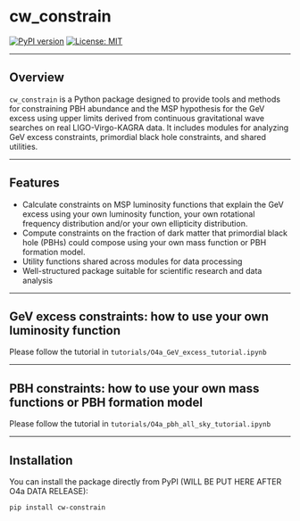 # cw_constrain

[![PyPI version](https://badge.fury.io/py/cw-constrain.svg)](https://pypi.org/project/cw-constrain/)
[![License: MIT](https://img.shields.io/badge/License-MIT-yellow.svg)](LICENSE)

---

## Overview

`cw_constrain` is a Python package designed to provide tools and methods for constraining PBH abundance and the MSP hypothesis for the GeV excess using upper limits derived from continuous gravitational wave searches on real LIGO-Virgo-KAGRA data. It includes modules for analyzing GeV excess constraints, primordial black hole constraints, and shared utilities.

---

## Features

- Calculate constraints on MSP luminosity functions that explain the GeV excess using your own luminosity function, your own rotational frequency distribution and/or your own ellipticity distribution.
- Compute constraints on the fraction of dark matter that primordial black hole (PBHs) could compose using your own mass function or PBH formation model.
- Utility functions shared across modules for data processing
- Well-structured package suitable for scientific research and data analysis

---

## GeV excess constraints: how to use your own luminosity function

Please follow the tutorial in `tutorials/O4a_GeV_excess_tutorial.ipynb`

---

## PBH constraints: how to use your own mass functions or PBH formation model


Please follow the tutorial in `tutorials/O4a_pbh_all_sky_tutorial.ipynb`

---


## Installation

You can install the package directly from PyPI (WILL BE PUT HERE AFTER O4a DATA RELEASE):

```bash
pip install cw-constrain

